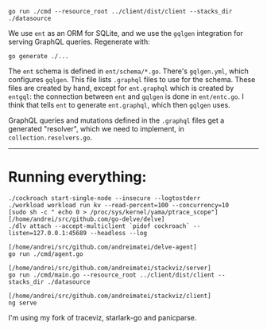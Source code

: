 ```shell
go run ./cmd --resource_root ../client/dist/client --stacks_dir ./datasource
```

We use `ent` as an ORM for SQLite, and we use the `gqlgen` integration for
serving GraphQL queries. Regenerate with:
```shell
go generate ./...
```

The `ent` schema is defined in `ent/schema/*.go`. There's `gqlgen.yml`, which
configures `gqlgen`. This file lists `.graphql` files to use for the schema.
These files are created by hand, except for `ent.graphql` which is created by
`entgql`: the connection between `ent` and `gqlgen` is done in `ent/entc.go`. I
think that tells `ent` to generate `ent.graphql`, which then `gqlgen` uses.

GraphQL queries and mutations defined in the `.graphql` files get a generated
"resolver", which we need to implement, in `collection.resolvers.go`.

---

# Running everything:

```shell
./cockroach start-single-node --insecure --logtostderr
./workload workload run kv --read-percent=100 --concurrency=10
[sudo sh -c " echo 0 > /proc/sys/kernel/yama/ptrace_scope"]
[/home/andrei/src/github.com/go-delve/delve]
./dlv attach --accept-multiclient `pidof cockroach` --listen=127.0.0.1:45689 --headless --log

[/home/andrei/src/github.com/andreimatei/delve-agent]
go run ./cmd/agent.go

[/home/andrei/src/github.com/andreimatei/stackviz/server]
go run ./cmd/main.go --resource_root ../client/dist/client --stacks_dir ./datasource

[/home/andrei/src/github.com/andreimatei/stackviz/client]
ng serve
```

I'm using my fork of traceviz, starlark-go and panicparse.
